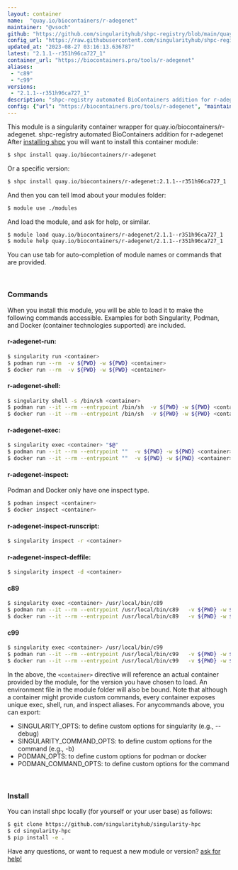 ```yaml
---
layout: container
name:  "quay.io/biocontainers/r-adegenet"
maintainer: "@vsoch"
github: "https://github.com/singularityhub/shpc-registry/blob/main/quay.io/biocontainers/r-adegenet/container.yaml"
config_url: "https://raw.githubusercontent.com/singularityhub/shpc-registry/main/quay.io/biocontainers/r-adegenet/container.yaml"
updated_at: "2023-08-27 03:16:13.636787"
latest: "2.1.1--r351h96ca727_1"
container_url: "https://biocontainers.pro/tools/r-adegenet"
aliases:
 - "c89"
 - "c99"
versions:
 - "2.1.1--r351h96ca727_1"
description: "shpc-registry automated BioContainers addition for r-adegenet"
config: {"url": "https://biocontainers.pro/tools/r-adegenet", "maintainer": "@vsoch", "description": "shpc-registry automated BioContainers addition for r-adegenet", "latest": {"2.1.1--r351h96ca727_1": "sha256:877d8d05700b40bac716da5afc18579f599ad33da027059bbda39f9641452b32"}, "tags": {"2.1.1--r351h96ca727_1": "sha256:877d8d05700b40bac716da5afc18579f599ad33da027059bbda39f9641452b32"}, "docker": "quay.io/biocontainers/r-adegenet", "aliases": {"c89": "/usr/local/bin/c89", "c99": "/usr/local/bin/c99"}}
---
```


This module is a singularity container wrapper for quay.io/biocontainers/r-adegenet.
shpc-registry automated BioContainers addition for r-adegenet
After [installing shpc](#install) you will want to install this container module:


```bash
$ shpc install quay.io/biocontainers/r-adegenet
```

Or a specific version:

```bash
$ shpc install quay.io/biocontainers/r-adegenet:2.1.1--r351h96ca727_1
```

And then you can tell lmod about your modules folder:

```bash
$ module use ./modules
```

And load the module, and ask for help, or similar.

```bash
$ module load quay.io/biocontainers/r-adegenet/2.1.1--r351h96ca727_1
$ module help quay.io/biocontainers/r-adegenet/2.1.1--r351h96ca727_1
```

You can use tab for auto-completion of module names or commands that are provided.

<br>

### Commands

When you install this module, you will be able to load it to make the following commands accessible.
Examples for both Singularity, Podman, and Docker (container technologies supported) are included.

#### r-adegenet-run:

```bash
$ singularity run <container>
$ podman run --rm  -v ${PWD} -w ${PWD} <container>
$ docker run --rm  -v ${PWD} -w ${PWD} <container>
```

#### r-adegenet-shell:

```bash
$ singularity shell -s /bin/sh <container>
$ podman run --it --rm --entrypoint /bin/sh  -v ${PWD} -w ${PWD} <container>
$ docker run --it --rm --entrypoint /bin/sh  -v ${PWD} -w ${PWD} <container>
```

#### r-adegenet-exec:

```bash
$ singularity exec <container> "$@"
$ podman run --it --rm --entrypoint ""  -v ${PWD} -w ${PWD} <container> "$@"
$ docker run --it --rm --entrypoint ""  -v ${PWD} -w ${PWD} <container> "$@"
```

#### r-adegenet-inspect:

Podman and Docker only have one inspect type.

```bash
$ podman inspect <container>
$ docker inspect <container>
```

#### r-adegenet-inspect-runscript:

```bash
$ singularity inspect -r <container>
```

#### r-adegenet-inspect-deffile:

```bash
$ singularity inspect -d <container>
```


#### c89

```bash
$ singularity exec <container> /usr/local/bin/c89
$ podman run --it --rm --entrypoint /usr/local/bin/c89   -v ${PWD} -w ${PWD} <container> -c " $@"
$ docker run --it --rm --entrypoint /usr/local/bin/c89   -v ${PWD} -w ${PWD} <container> -c " $@"
```


#### c99

```bash
$ singularity exec <container> /usr/local/bin/c99
$ podman run --it --rm --entrypoint /usr/local/bin/c99   -v ${PWD} -w ${PWD} <container> -c " $@"
$ docker run --it --rm --entrypoint /usr/local/bin/c99   -v ${PWD} -w ${PWD} <container> -c " $@"
```



In the above, the `<container>` directive will reference an actual container provided
by the module, for the version you have chosen to load. An environment file in the
module folder will also be bound. Note that although a container
might provide custom commands, every container exposes unique exec, shell, run, and
inspect aliases. For anycommands above, you can export:

 - SINGULARITY_OPTS: to define custom options for singularity (e.g., --debug)
 - SINGULARITY_COMMAND_OPTS: to define custom options for the command (e.g., -b)
 - PODMAN_OPTS: to define custom options for podman or docker
 - PODMAN_COMMAND_OPTS: to define custom options for the command

<br>

### Install

You can install shpc locally (for yourself or your user base) as follows:

```bash
$ git clone https://github.com/singularityhub/singularity-hpc
$ cd singularity-hpc
$ pip install -e .
```

Have any questions, or want to request a new module or version? [ask for help!](https://github.com/singularityhub/singularity-hpc/issues)